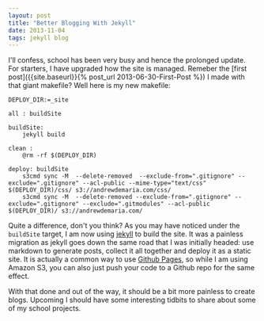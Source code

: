 ```yaml
---
layout: post
title: "Better Blogging With Jekyll"
date: 2013-11-04
tags: jekyll blog
---
```

I'll confess, school has been very busy and hence the prolonged update.  For
starters, I have upgraded how the site is managed.  Remeber the [first
post]({{site.baseurl}}{% post_url 2013-06-30-First-Post %}) I made with that
giant makefile?  Well here is my new makefile:

~~~ make
DEPLOY_DIR:=_site

all : buildSite

buildSite: 
	jekyll build

clean : 
	@rm -rf $(DEPLOY_DIR)

deploy: buildSite
	s3cmd sync -M  --delete-removed  --exclude-from=".gitignore" --exclude=".gitignore" --acl-public --mime-type="text/css" $(DEPLOY_DIR)/css/ s3://andrewdemaria.com/css/
	s3cmd sync -M  --delete-removed --exclude-from=".gitignore" --exclude=".gitignore" --exclude=".gitmodules" --acl-public $(DEPLOY_DIR)/ s3://andrewdemaria.com/
~~~

Quite a difference, don't you think?  As you may have noticed under the
`buildSite` target, I am now using [jekyll](http://jekyllrb.com/) to build the
site.  It was a painless migration as jekyll goes down the same road that I was
initially headed:  use markdown to generate posts, collect it all together and
deploy it as a static site. It is actually a common way to use [Github
Pages](https://help.github.com/articles/using-jekyll-with-pages), so while I am
using Amazon S3, you can also just push your code to a Github repo for the same
effect.

With that done and out of the way, it should be a bit more painless to create
blogs. Upcoming I should have some interesting tidbits to share about some of my
school projects. 
